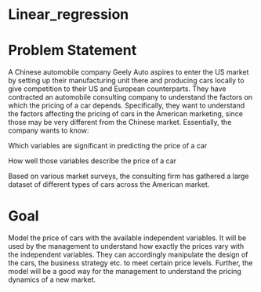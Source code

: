 # Linear_regression
# Problem Statement
A Chinese automobile company Geely Auto aspires to enter the US market by setting up their manufacturing unit there and producing cars locally to give competition to their US and European counterparts. 
They have contracted an automobile consulting company to understand the factors on which the pricing of a car depends. Specifically, they want to understand the factors affecting the pricing of cars in the American marketing, since those may be very different from the Chinese market. Essentially, the company wants to know:

Which variables are significant in predicting the price of a car

How well those variables describe the price of a car

Based on various market surveys, the consulting firm has gathered a large dataset of different types of cars across the American market. 

# Goal
Model the price of cars with the available independent variables. It will be used by the management to understand how exactly the prices vary with the independent variables. They can accordingly manipulate the design of the cars, the business strategy etc. to meet certain price levels. Further, the model will be a good way for the management to understand the pricing dynamics of a new market. 
